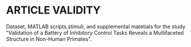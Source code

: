 # ARTICLE VALIDITY
Dataset, MATLAB scripts,stimuli, and supplemental matetials for the study "Validation of a Battery of Inhibitory Control Tasks Reveals a Multifaceted Structure in Non-Human Primates".

